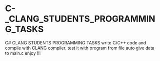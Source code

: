 # C-_CLANG_STUDENTS_PROGRAMMING_TASKS
C# CLANG STUDENTS PROGRAMMING TASKS
write C/C++ code and compile with CLANG compiler. test it with program from file auto give data to main.c
enjoy !!!
